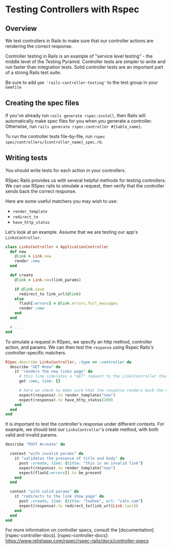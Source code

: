 # Testing Controllers with Rspec

## Overview

We test controllers in Rails to make sure that our controller actions are rendering the correct response.  

Controller testing in Rails is an example of "service level testing" - the middle level of the Testing Pyramid. Controller tests are simpler to write and run faster than integration tests. Solid controller tests are an important part of a strong Rails test suite.

Be sure to add `gem 'rails-controller-testing'` to the test group in your `Gemfile`

## Creating the spec files

If you've already run `rails generate rspec:install`, then Rails will
automatically make spec files for you when you generate a controller.
Otherwise, run `rails generate rspec:controller #{table_name}`.

To run the controller tests file-by-file, run `rspec spec/controllers/{controller_name}_spec.rb`.

## Writing tests

You should write tests for each action in your controllers.

RSpec Rails provides us with several helpful methods for testing controllers. We can use RSpec rails to simulate a request, then verify that the controller sends back the correct response.

Here are some useful matchers you may wish to use:
* `render_template`
* `redirect_to`
* `have_http_status`

Let's look at an example. Assume that we are testing our app's `LinksController`.

```ruby
class LinksController < ApplicationController
  def new
    @link = Link.new
    render :new
  end

  def create
    @link = Link.new(link_params)

    if @link.save
      redirect_to link_url(@link)
    else
      flash[:errors] = @link.errors.full_messages
      render :new
    end
  end

  # ...
end

```

To simulate a request in RSpec, we specify an http method, controller action, and params. We can then test the `response` using Rspec Rails's controller-specific matchers.

```ruby
RSpec.describe LinksController, :type => :controller do
  describe "GET #new" do
    it "renders the new links page" do
      # this line simulates a "GET" request to the LinksController that hits the #new method, passing in `{link: {}}` as params.
      get :new, link: {}

      # here we check to make sure that the response renders back the new template
      expect(response).to render_template("new")
      expect(response).to have_http_status(200)
    end
  end
end
```

It is important to test the controller's response under different contexts. For example, we should test our `LinksController`'s create method, with both valid and invalid params.

```ruby
describe "POST #create" do

  context "with invalid params" do
    it "validates the presence of title and body" do
      post :create, link: {title: "this is an invalid link"}
      expect(response).to render_template("new")
      expect(flash[:errors]).to be_present
    end
  end

  context "with valid params" do
    it "redirects to the link show page" do
      post :create, link: {title: "teehee", url: "cats.com"}
      expect(response).to redirect_to(link_url(Link.last))
    end
  end
end

```

For more information on controller specs, consult the [documentation][rspec-controller-docs].
[rspec-controller-docs]: https://www.relishapp.com/rspec/rspec-rails/docs/controller-specs
